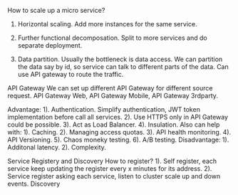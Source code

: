 How to scale up a micro service?

1. Horizontal scaling.
Add more instances for the same service.

2. Further functional decomposation.
Split to more services and do separate deployment.

3. Data partition.
Usually the bottleneck is data access.
We can partition the data say by id, so service can talk to different parts of the data.
Can use API gateway to route the traffic.


API Gateway
We can set up different API Gateway for different source request. API Gateway Web, API Gateway Mobile, API Gateway 3rdparty.

Advantage:
1). Authentication. 
Simplify authentication, JWT token implementation before call all services.
2). Use HTTPS only in API Gateway could be possible.
3). Act as Load Balancer.
4). Insulation.
Also can help with:
1). Caching.
2). Managing access quotas.
3). API health monitoring.
4). API Versioning.
5). Chaos moneky testing.
6). A/B testing.
Disadvantage:
1). Additonal latency.
2). Complexity.



Service Registery and Discovery
How to register?
1). Self register, each service keep updating the register every x minutes for its address.
2). Service register asking each service, listen to cluster scale up and down events.
Discovery




